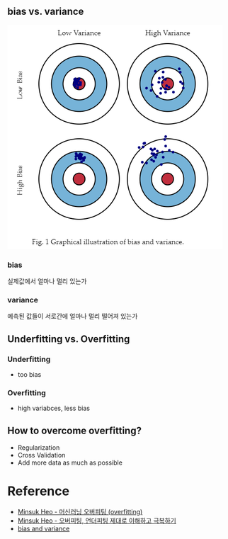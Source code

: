 
## bias vs. variance

![bias_variance](img/bias_variance.png)

### bias
실제값에서 얼마나 멀리 있는가

### variance
예측된 값들이 서로간에 얼마나 멀리 떨어져 있는가



## Underfitting vs. Overfitting

### Underfitting
- too bias

### Overfitting
- high variabces, less bias





## How to overcome overfitting?

- Regularization
- Cross Validation
- Add more data as much as possible




# Reference

- [Minsuk Heo - 머신러닝 오버피팅 (overfitting)](https://www.youtube.com/watch?v=f4sP7OE68-A)
- [Minsuk Heo - 오버피팅, 언더피팅 제대로 이해하고 극복하기](https://www.youtube.com/watch?v=5wQ64XqQQhQ)
- [bias and variance](http://scott.fortmann-roe.com/docs/BiasVariance.html)
